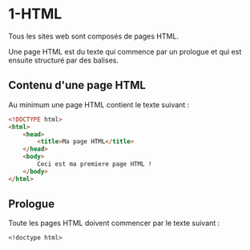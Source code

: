# 1-HTML

Tous les sites web sont composés de pages HTML.

Une page HTML est du texte qui commence par un prologue et qui est ensuite structuré par des balises.

## Contenu d'une page HTML

Au minimum une page HTML contient le texte suivant :

```html
<!DOCTYPE html>
<html>
    <head>
        <title>Ma page HTML</title>
    </head>
    <body>
        Ceci est ma premiere page HTML !
    </body>
</html>
```

## Prologue 

Toute les pages HTML doivent commencer par le texte suivant :

    <!doctype html>


